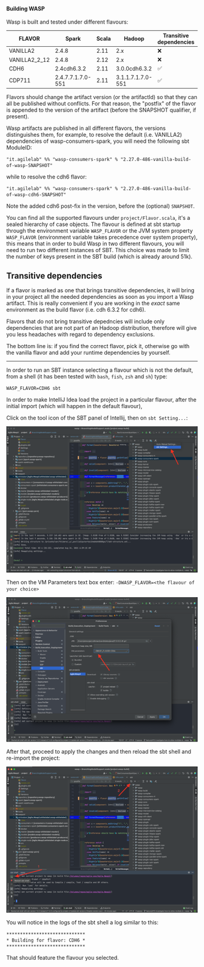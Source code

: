 #### Building WASP

Wasp is built and tested under different flavours:

| FLAVOR | Spark | Scala | Hadoop | Transitive dependencies | postfix |
| ---- | ----  | ----  | ---- | ---- | ---- |
| VANILLA2 | 2.4.8 | 2.11 | 2.x | ❌ | None |
| VANILLA2_2_12 | 2.4.8 | 2.12 | 2.x | ❌ | None |
| CDH6 | 2.4cdh6.3.2 | 2.11 | 3.0.0cdh6.3.2 | ✅ | cdh6 |
| CDP711 | 2.4.7.7.1.7.0-551 | 2.11 | 3.1.1.7.1.7.0-551| ✅ | cdp711 |

Flavors should change the artifact version (or the artifactId) so that they can all be published without conflicts. 
For that reason, the "postfix" of the flavor is appended to the version of the artifact (before the SNAPSHOT qualifier, if present).

Wasp artifacts are published in all different flavors, the versions distinguishes them, for example,
to resolve the default (i.e. VANILLA2) dependencies of wasp-consumers-spark, you will need the following
sbt ModuleID:

```
"it.agilelab" %% "wasp-consumers-spark" % "2.27.0-486-vanilla-build-of-wasp-SNAPSHOT"
```

while to resolve the cdh6 flavor:

```
"it.agilelab" %% "wasp-consumers-spark" % "2.27.0-486-vanilla-build-of-wasp-cdh6-SNAPSHOT"
```

Note the added cdh6 post-fix in the version, before the (optional) `SNAPSHOT`.

You can find all the supported flavours under `project/Flavor.scala`, it's a sealed hierarchy of case objects.
The flavour is defined at sbt startup through the environment variable `WASP_FLAVOR` or the JVM system property `WASP_FLAVOR` (environment variable takes precedence over system property), this means that in order to build Wasp in two different flavours, you will need to run two different instances of SBT. This choice was made to limit the number of keys present in the SBT build (which is already around 51k).

## Transitive dependencies

If a flavor is marked as one that brings transitive dependencies, it will bring in your project all
the needed dependencies as soon as you import a Wasp artifact. This is really convenient if you are
working in the *exact* same environment as the build flavor (i.e. cdh 6.3.2 for cdh6).

Flavors that do not bring transitive depedncies will include only dependencies that are not part of
an Hadoop distribution, therefore will give you less headaches with regard to dependency exclusions.

The bottom line is: if you find the correct flavor, pick it, otherwise go with the vanilla flavor and
add your runtime dependencies by yourself.

---

In order to run an SBT instance selecting a flavour which is not the default, from a shell (it has been tested with `bash`, `fish`, `zsh` and `sh`) type:

```
WASP_FLAVOR=CDH6 sbt
```

In order to make IntelliJ Idea load the project in a particular flavour, after the initial import (which will happen in the default flavour),

Click on the tool icon of the SBT panel of Intellij, then on `sbt Setting...`:

![Select sbt Settings](building/select_sbt_settings.png)

Then on the VM Parameters text box enter: `-DWASP_FLAVOR=<the flavour of your choice>`

![Set VM parameters](building/set_vm_parameters.png)

After that, proceed to apply the changes and then reload the sbt shell and re-import the project:

![Restart and refresh](building/restart_and_refresh.png)

You will notice in the logs of the sbt shell a log similar to this:

```
*****************************
* Building for flavor: CDH6 *
*****************************
```

That should feature the flavour you selected.